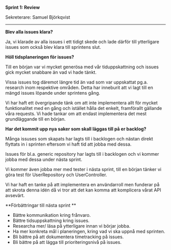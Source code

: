 **Sprint 1: Review**

Sekreterare: Samuel Björkqvist

****

**Blev alla issues klara?**

Ja, vi klarade av alla issues i ett tidigt skede och lade därför till ytterligare issues som också blev klara till sprintens slut.



**Höll tidsplaneringen för issues?**

Till en början var vi mycket generösa med vår tiduppskattning och issues gick mycket snabbare än vad vi hade tänkt. 

Vissa issues tog däremot längre tid än vad som var uppskattat pg.a. research inom respektive områden. Detta har inneburit att vi lagt till en mängd issues löpande under sprintens gång. 

Vi har haft ett övergripande tänk om att inte implementera allt för mycket funktionalitet med en gång och istället hålla det enkelt, framförallt gällande våra requests. Vi hade tankar om att endast implementera det mest grundläggande till en början.



**Har det kommit upp nya saker som skall läggas till på er backlog?**

Många issuses som skapats har lagts till i backlogen och nästan direkt flyttats in i sprinten eftersom vi haft tid att jobba med dessa. 

Issues för bl.a. generic repository har lagts till i backlogen och vi kommer jobba med dessa under nästa sprint. 

Vi kommer även jobba mer med tester i nästa sprint, till en början tänker vi göra test för UserRepository och UserController. 

Vi har haft en tanke på att implementera en användarroll men funderar på att skrota denna idén då vi tror att det kan komma att komplicera vårat API avsevärt. 



**Förbättringar till nästa sprint **

- Bättre kommunikation kring frånvaro.
- Bättre tidsuppskattning kring issues.
- Researcha mer/ läsa på ytterligare innan vi börjar jobba.
- Ha mer konkreta mål i planeringen, kring vad vi ska uppnå med sprinten. 
- Bli bättre på att dokumentera timetracking på issues. 
- Bli bättre på att lägga till prioriteringsnivå på issues. 